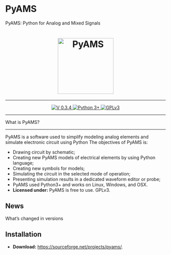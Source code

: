 
# PyAMS
PyAMS: Python for Analog and Mixed Signals

<h1 align="center">
    <a href="https://pyams.sourceforge.io/"><img src="https://pyams.sourceforge.io/logo.png" width="175px" alt="PyAMS"></a>
</h1>

---

<p align="center">
 
 <a href="#News">
    <img src="https://img.shields.io/badge/Version-0.3.4-blue" alt="V 0.3.4">
 </a>
  <a href="#Installation">
      <img src="https://img.shields.io/badge/Python->=3-blue" alt="Python 3+">
  </a>
    
  <a href="https://github.com/d-fathi/PyAMS/blob/main/LICENSE">
      <img src="https://img.shields.io/badge/GPLv3-blue" alt="GPLv3">
  </a>
</p>


**************
What is PyAMS?
**************

PyAMS is a software used to simplify modeling analog elements and simulate electronic circuit using Python
The objectives of PyAMS is:

*	Drawing circuit by schematic;
*	Creating new PyAMS models of electrical elements by using Python language;
*	Creating new symbols for models;
*	Simulating the circuit in the selected mode of operation;
*	Presenting simulation results in a dedicated waveform editor or probe;
*   PyAMS used Python3+ and works on  Linux, Windows, and OSX.
*   **Licensed under:** PyAMS is free to use. GPLv3.


## News

What’s changed in versions

## Installation

* **Download:** <a href="https://sourceforge.net/projects/pyams/">https://sourceforge.net/projects/pyams/</a>.




